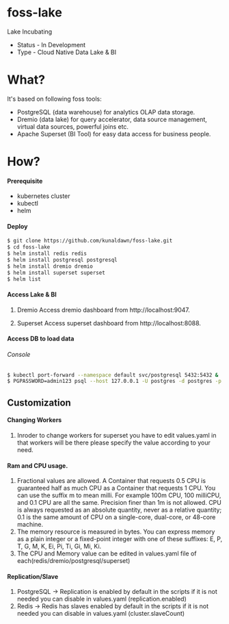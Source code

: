 # foss-lake
Lake Incubating

- Status - In Development
- Type - Cloud Native Data Lake & BI 

# What?
It's based on following foss tools:
- PostgreSQL (data warehouse) for analytics OLAP data storage.
- Dremio (data lake) for query accelerator, data source management, virtual data sources, powerful joins etc.
- Apache Superset (BI Tool) for easy data access for business people.

# How?
#### Prerequisite
- kubernetes cluster
- kubectl
- helm

#### Deploy
```bash
$ git clone https://github.com/kunaldawn/foss-lake.git
$ cd foss-lake
$ helm install redis redis
$ helm install postgresql postgresql
$ helm install dremio dremio
$ helm install superset superset
$ helm list
```

#### Access Lake & BI
1. Dremio
Access dremio dashboard from http://localhost:9047.

2. Superset
Access superset dashboard from http://localhost:8088.

#### Access DB to load data
###### Console
```bash
$ kubectl port-forward --namespace default svc/postgresql 5432:5432 &
$ PGPASSWORD=admin123 psql --host 127.0.0.1 -U postgres -d postgres -p 5432
```

## Customization
#### Changing Workers

1. Inroder to change workers for superset you have to edit values.yaml in that workers will be there please specify the value according to your need.

#### Ram and CPU usage.

1. Fractional values are allowed. A Container that requests 0.5 CPU is guaranteed half as much CPU as a Container that requests 1 CPU. You can use the suffix m to mean milli. For example 100m CPU, 100 milliCPU, and 0.1 CPU are all the same. Precision finer than 1m is not allowed. CPU is always requested as an absolute quantity, never as a relative quantity; 0.1 is the same amount of CPU on a single-core, dual-core, or 48-core machine.
2. The memory resource is measured in bytes. You can express memory as a plain integer or a fixed-point integer with one of these suffixes: E, P, T, G, M, K, Ei, Pi, Ti, Gi, Mi, Ki.
3. The CPU and Memory value can be edited in values.yaml file of each(redis/dremio/postgresql/superset)

#### Replication/Slave 

1. PostgreSQL -> Replication is enabled by default in the scripts if it is not needed you can disable in values.yaml (replication.enabled)
2. Redis -> Redis has slaves enabled by default in the scripts if it is not needed you can disable in values.yaml (cluster.slaveCount)
